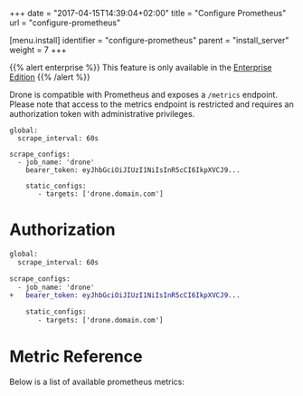 +++
date = "2017-04-15T14:39:04+02:00"
title = "Configure Prometheus"
url = "configure-prometheus"

[menu.install]
  identifier = "configure-prometheus"
  parent = "install_server"
  weight = 7
+++

{{% alert enterprise %}}
This feature is only available in the [Enterprise Edition](https://drone.io/enterprise/)
{{% /alert %}}


Drone is compatible with Prometheus and exposes a `/metrics` endpoint. Please note that access to the metrics endpoint is restricted and requires an authorization token with administrative privileges.

```nohighlight
global:
  scrape_interval: 60s

scrape_configs:
  - job_name: 'drone'
    bearer_token: eyJhbGciOiJIUzI1NiIsInR5cCI6IkpXVCJ9...

    static_configs:
       - targets: ['drone.domain.com']
```

# Authorization

```diff
global:
  scrape_interval: 60s

scrape_configs:
  - job_name: 'drone'
+   bearer_token: eyJhbGciOiJIUzI1NiIsInR5cCI6IkpXVCJ9...

    static_configs:
       - targets: ['drone.domain.com']
```

# Metric Reference

Below is a list of available prometheus metrics:
